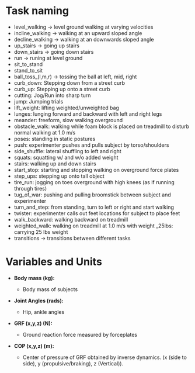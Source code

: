 # Task naming
* level_walking -> level ground walking at varying velocities
* incline_walking -> walking at an upward sloped angle
* decline_walking -> walking at an downwards sloped angle
* up_stairs -> going up stairs
* down_stairs -> going down stairs
* run -> runing at level ground
* sit_to_stand
* stand_to_sit
* ball_toss_(l,m,r) -> tossing the ball at left, mid, right
* curb_down: Stepping down from a street curb
* curb_up: Stepping up onto a street curb
* cutting: Jog/Run into sharp turn
* jump: Jumping trials
* lift_weight: lifting weighted/unweighted bag
* lunges: lunging forward and backward with left and right legs
* meander: freeform, slow walking overground
* obstacle_walk: walking while foam block is placed on treadmill to disturb normal walking at 1.0 m/s
* poses: standing in static postures 
* push: experimenter pushes and pulls subject by torso/shoulders
* side_shuffle: lateral shuffling to left and right
* squats: squatting w/ and w/o added weight
* stairs: walking up and down stairs
* start_stop: starting and stopping walking on overground force plates
* step_ups: stepping up onto tall object
* tire_run: jogging on toes overground with high knees (as if running through tires)
* tug_of_war: pushing and pulling broomstick between subject and experimenter
* turn_and_step: from standing, turn to left or right and start walking
* twister: experimenter calls out feet locations for subject to place feet
* walk_backward: walking backward on treadmill
* weighted_walk: walking on treadmill at 1.0 m/s with weight
	_25lbs: carrying 25 lbs weight
* transitions -> transitions between different tasks

# Variables and Units

- **Body mass (kg):**
  - Body mass of subjects
    
- **Joint Angles (rads):**
  - Hip, ankle angles
    
- **GRF (x,y,z) (N):**
  - Ground reaction force measured by forceplates
    
- **COP (x,y,z) (m):**
  - Center of pressure of GRF obtained by inverse dynamics. (x (side to side), y (propulsive/braking), z (Vertical)).
